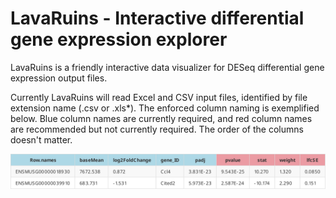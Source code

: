 # LavaRuins - Interactive differential gene expression explorer

LavaRuins is a friendly interactive data visualizer for DESeq differential gene expression output files. 

Currently LavaRuins will read Excel and CSV input files, identified by file extension name (.csv or .xls*). The enforced column naming is exemplified below. Blue column names are currently required, and red column names are recommended but not currently required. The order of the columns doesn't matter.

<img src="images/README_table.svg" width="800">

<!--Generate example DESEq file structure table-->
<!-- 
<table class="tg">
  <tr>
    <th class="tg-0pky", bgcolor="lightblue">Row.names</th>
    <th class="tg-0pky", bgcolor="lightblue">baseMean</th>
    <th class="tg-0pky", bgcolor="lightblue">log2FoldChange</th>
    <th class="tg-0pky", bgcolor="lightblue">gene_ID</th>
    <th class="tg-0pky", bgcolor="lightblue">padj</th>
    <th class="tg-0pky", bgcolor="#eb9ba3">pvalue</th>
    <th class="tg-0pky", bgcolor="#eb9ba3">stat</th>
    <th class="tg-0pky", bgcolor="#eb9ba3">weight</th>
    <th class="tg-0pky", bgcolor="#eb9ba3">lfcSE</th>
  </tr>
  <tr>
    <td class="tg-0pky">ENSMUSG00000018930</td>
    <td class="tg-0pky">7672.538</td>
    <td class="tg-0pky">0.872</td>
    <td class="tg-0pky">Ccl4</td>
    <td class="tg-0pky">3.831E-23</td>
    <td class="tg-0pky">9.543E-25</td>
    <td class="tg-0pky">10.270</td>
    <td class="tg-0pky">1.320</td>
    <td class="tg-0pky">0.0850</td>
  </tr>
  <tr>
    <td class="tg-0pky">ENSMUSG00000039910</td>
    <td class="tg-0pky">683.731</td>
    <td class="tg-0pky">-1.531</td>
    <td class="tg-0pky">Cited2</td>
    <td class="tg-0pky">5.973E-23</td>
    <td class="tg-0pky">2.587E-24</td>
    <td class="tg-0pky">-10.174</td>
    <td class="tg-0pky">2.290</td>
    <td class="tg-0pky">0.151</td>
  </tr>
</table> -->